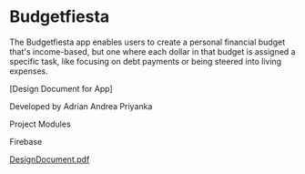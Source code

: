 # Budgetfiesta
The Budgetfiesta app enables users to create a personal financial budget that's income-based, but one where each dollar in that budget is assigned a specific task, like focusing on debt payments or being steered into living expenses.

[Design Document for App]


Developed by Adrian Andrea Priyanka

Project Modules

Firebase

[DesignDocument.pdf](https://github.com/SaveMeMoney/Budgetfiesta/files/8112563/DesignDocument.pdf)
